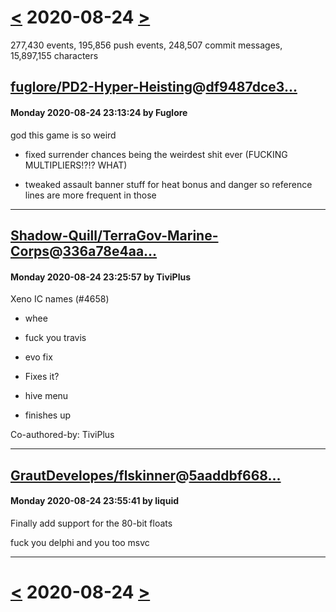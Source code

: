 # [<](2020-08-23.md) 2020-08-24 [>](2020-08-25.md)

277,430 events, 195,856 push events, 248,507 commit messages, 15,897,155 characters


## [fuglore/PD2-Hyper-Heisting](https://github.com/fuglore/PD2-Hyper-Heisting)@[df9487dce3...](https://github.com/fuglore/PD2-Hyper-Heisting/commit/df9487dce390e781e7b3567d814632aeda0fbb6d)
#### Monday 2020-08-24 23:13:24 by Fuglore

god this game is so weird

- fixed surrender chances being the weirdest shit ever (FUCKING MULTIPLIERS!?!? WHAT)

- tweaked assault banner stuff for heat bonus and danger so reference lines are more frequent in those

---
## [Shadow-Quill/TerraGov-Marine-Corps](https://github.com/Shadow-Quill/TerraGov-Marine-Corps)@[336a78e4aa...](https://github.com/Shadow-Quill/TerraGov-Marine-Corps/commit/336a78e4aae05b54271e3941406c2a5f78fbb822)
#### Monday 2020-08-24 23:25:57 by TiviPlus

Xeno IC names (#4658)

* whee

* fuck you travis

* evo fix

* Fixes it?

* hive menu

* finishes up

Co-authored-by: TiviPlus <TiviPlus>

---
## [GrautDevelopes/flskinner](https://github.com/GrautDevelopes/flskinner)@[5aaddbf668...](https://github.com/GrautDevelopes/flskinner/commit/5aaddbf668429af44731d067451cf846e2e0a7ce)
#### Monday 2020-08-24 23:55:41 by liquid

Finally add support for the 80-bit floats

fuck you delphi
and you too msvc

---

# [<](2020-08-23.md) 2020-08-24 [>](2020-08-25.md)


